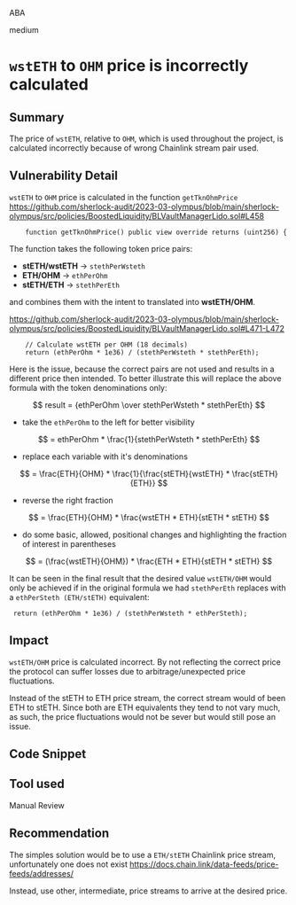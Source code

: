 ABA

medium

# `wstETH` to `OHM` price is incorrectly calculated

## Summary

The price of `wstETH`, relative to `OHM`, which is used throughout the project, is calculated incorrectly because of wrong Chainlink stream pair used.

## Vulnerability Detail

`wstETH` to `OHM` price is calculated in the function `getTknOhmPrice`
https://github.com/sherlock-audit/2023-03-olympus/blob/main/sherlock-olympus/src/policies/BoostedLiquidity/BLVaultManagerLido.sol#L458
```Solidity
    function getTknOhmPrice() public view override returns (uint256) {
```

The function takes the following token price pairs:
- **stETH/wstETH** -> `stethPerWsteth`
- **ETH/OHM** -> `ethPerOhm`
- **stETH/ETH** -> `stethPerEth`

and combines them with the intent to translated into **wstETH/OHM**. 

https://github.com/sherlock-audit/2023-03-olympus/blob/main/sherlock-olympus/src/policies/BoostedLiquidity/BLVaultManagerLido.sol#L471-L472
```Solidity
    // Calculate wstETH per OHM (18 decimals)
    return (ethPerOhm * 1e36) / (stethPerWsteth * stethPerEth);
```

Here is the issue, because the correct pairs are not used and results in a different price then intended. To better illustrate this will replace the above formula with the token denominations only:

$$ result = {ethPerOhm \over stethPerWsteth * stethPerEth} $$

- take the `ethPerOhm` to the left for better visibility

$$  = ethPerOhm * \frac{1}{stethPerWsteth * stethPerEth} $$

- replace each variable with it's denominations

$$  = \frac{ETH}{OHM} * \frac{1}{\frac{stETH}{wstETH} * \frac{stETH}{ETH}} $$

- reverse the right fraction

$$  = \frac{ETH}{OHM} * \frac{wstETH * ETH}{stETH * stETH} $$

- do some basic, allowed, positional changes and highlighting the fraction of interest in parentheses

$$  = (\frac{wstETH}{OHM}) * \frac{ETH * ETH}{stETH * stETH} $$

It can be seen in the final result that the desired value `wstETH/OHM` would only be achieved if in the original formula we had `stethPerEth` replaces with a `ethPerSteth (ETH/stETH)` equivalent:

```Solidity
 return (ethPerOhm * 1e36) / (stethPerWsteth * ethPerSteth);
```

## Impact

`wstETH/OHM` price is calculated incorrect. By not reflecting the correct price the protocol can suffer losses due to arbitrage/unexpected price fluctuations.

Instead of the stETH to ETH price stream, the correct stream would of been ETH to stETH. Since both are ETH equivalents they tend to not vary much, as such, the price fluctuations would not be sever but would still pose an issue.

## Code Snippet

## Tool used

Manual Review

## Recommendation

The simples solution would be to use a `ETH/stETH` Chainlink price stream, unfortunately one does not exist 
https://docs.chain.link/data-feeds/price-feeds/addresses/

Instead, use other, intermediate, price streams to arrive at the desired price.
